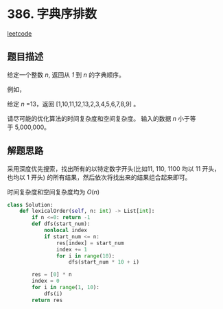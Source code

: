 # 386. 字典序排数

[leetcode](https://leetcode-cn.com/problems/lexicographical-numbers/)

## 题目描述

给定一个整数 _n_, 返回从 _1_ 到 _n_ 的字典顺序。

例如，

给定 _n_ =13，返回 \[1,10,11,12,13,2,3,4,5,6,7,8,9\] 。

请尽可能的优化算法的时间复杂度和空间复杂度。 输入的数据 _n_ 小于等于 5,000,000。

## 解题思路

采用深度优先搜索，找出所有的以特定数字开头(比如11, 110, 1100 均以 11 开头，也均以 1 开头) 的所有结果，然后依次将找出来的结果组合起来即可。

时间复杂度和空间复杂度均为 $O(n)$

```python
class Solution:
    def lexicalOrder(self, n: int) -> List[int]:
        if n <=0: return -1
        def dfs(start_num):
            nonlocal index
            if start_num <= n:
                res[index] = start_num
                index += 1
                for i in range(10):
                    dfs(start_num * 10 + i)

        res = [0] * n
        index = 0
        for i in range(1, 10):
            dfs(i)
        return res
```
